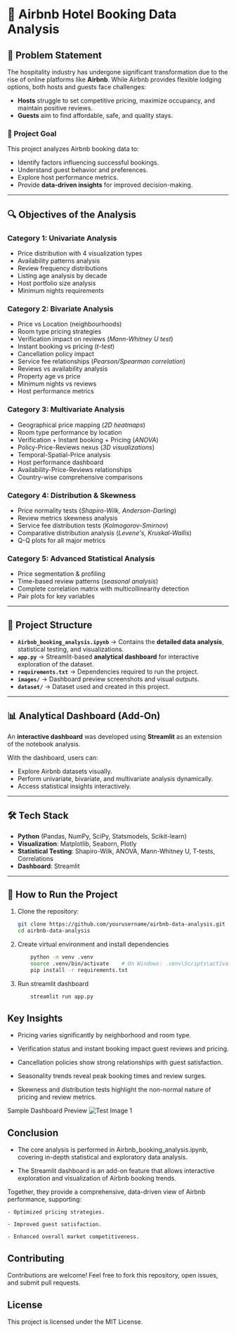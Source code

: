 # 🏨 Airbnb Hotel Booking Data Analysis

## 📌 Problem Statement
The hospitality industry has undergone significant transformation due to the rise of online platforms like **Airbnb**. While Airbnb provides flexible lodging options, both hosts and guests face challenges:

- **Hosts** struggle to set competitive pricing, maximize occupancy, and maintain positive reviews.
- **Guests** aim to find affordable, safe, and quality stays.

### 🎯 Project Goal
This project analyzes Airbnb booking data to:
- Identify factors influencing successful bookings.
- Understand guest behavior and preferences.
- Explore host performance metrics.
- Provide **data-driven insights** for improved decision-making.

---

## 🔍 Objectives of the Analysis

### **Category 1: Univariate Analysis**
- Price distribution with 4 visualization types
- Availability patterns analysis
- Review frequency distributions
- Listing age analysis by decade
- Host portfolio size analysis
- Minimum nights requirements

### **Category 2: Bivariate Analysis**
- Price vs Location (neighbourhoods)
- Room type pricing strategies
- Verification impact on reviews (*Mann-Whitney U test*)
- Instant booking vs pricing (*t-test*)
- Cancellation policy impact
- Service fee relationships (*Pearson/Spearman correlation*)
- Reviews vs availability analysis
- Property age vs price
- Minimum nights vs reviews
- Host performance metrics

### **Category 3: Multivariate Analysis**
- Geographical price mapping (*2D heatmaps*)
- Room type performance by location
- Verification + Instant booking + Pricing (*ANOVA*)
- Policy-Price-Reviews nexus (*3D visualizations*)
- Temporal-Spatial-Price analysis
- Host performance dashboard
- Availability-Price-Reviews relationships
- Country-wise comprehensive comparisons

### **Category 4: Distribution & Skewness**
- Price normality tests (*Shapiro-Wilk, Anderson-Darling*)
- Review metrics skewness analysis
- Service fee distribution tests (*Kolmogorov-Smirnov*)
- Comparative distribution analysis (*Levene's, Kruskal-Wallis*)
- Q-Q plots for all major metrics

### **Category 5: Advanced Statistical Analysis**
- Price segmentation & profiling
- Time-based review patterns (*seasonal analysis*)
- Complete correlation matrix with multicollinearity detection
- Pair plots for key variables

---

## 📂 Project Structure
- **`Airbnb_booking_analysis.ipynb`** → Contains the **detailed data analysis**, statistical testing, and visualizations.
- **`app.py`** → Streamlit-based **analytical dashboard** for interactive exploration of the dataset.
- **`requirements.txt`** → Dependencies required to run the project.
- **`images/`** → Dashboard preview screenshots and visual outputs.
- **`dataset/`** -> Dataset used and created in this project.
---

## 📊 Analytical Dashboard (Add-On)
An **interactive dashboard** was developed using **Streamlit** as an extension of the notebook analysis.

With the dashboard, users can:
- Explore Airbnb datasets visually.
- Perform univariate, bivariate, and multivariate analysis dynamically.
- Access statistical insights interactively.

---

## 🛠️ Tech Stack
- **Python** (Pandas, NumPy, SciPy, Statsmodels, Scikit-learn)
- **Visualization**: Matplotlib, Seaborn, Plotly
- **Statistical Testing**: Shapiro-Wilk, ANOVA, Mann-Whitney U, T-tests, Correlations
- **Dashboard**: Streamlit

---

## 🚀 How to Run the Project
1. Clone the repository:
   ```bash
   git clone https://github.com/yourusername/airbnb-data-analysis.git
   cd airbnb-data-analysis

2. Create virtual environment and install dependencies
    ```bash
        python -m venv .venv
        source .venv/bin/activate    # On Windows: .venv\Scripts\activate
        pip install -r requirements.txt

3. Run streamlit dashboard
    ```bash
        streamlit run app.py

## Key Insights

- Pricing varies significantly by neighborhood and room type.

- Verification status and instant booking impact guest reviews and pricing.

- Cancellation policies show strong relationships with guest satisfaction.

- Seasonality trends reveal peak booking times and review surges.

- Skewness and distribution tests highlight the non-normal nature of pricing and review metrics.

Sample Dashboard Preview
![Test Image 1](images\screencapture-localhost-8501-2025-09-30-18_01_18.png)

## Conclusion

- The core analysis is performed in Airbnb_booking_analysis.ipynb, covering in-depth statistical and exploratory data analysis.

- The Streamlit dashboard is an add-on feature that allows interactive exploration and visualization of Airbnb booking trends.

Together, they provide a comprehensive, data-driven view of Airbnb performance, supporting:

    - Optimized pricing strategies.

    - Improved guest satisfaction.

    - Enhanced overall market competitiveness.

## Contributing

Contributions are welcome! Feel free to fork this repository, open issues, and submit pull requests.

## License

This project is licensed under the MIT License.

